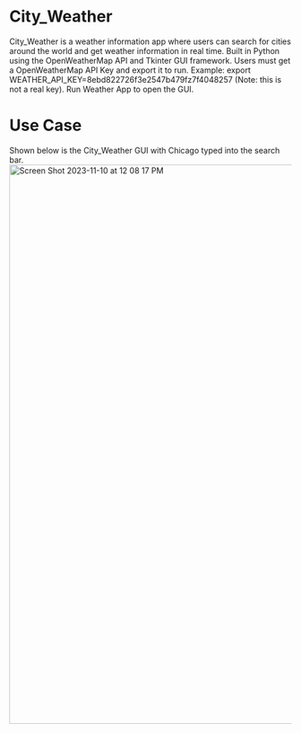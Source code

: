 # City_Weather
City_Weather is a weather information app where users can search for cities around the world and get weather information in real time. Built in Python using the OpenWeatherMap API and Tkinter GUI framework. Users must get a OpenWeatherMap API Key and export it to run. Example: export WEATHER_API_KEY=8ebd822726f3e2547b479fz7f4048257 (Note: this is not a real key). Run Weather App to open the GUI.

# Use Case
Shown below is the City_Weather GUI with Chicago typed into the search bar.
<img width="996" alt="Screen Shot 2023-11-10 at 12 08 17 PM" src="https://github.com/SamTaubman/City-Weather-App/assets/109553302/b541cf8f-b4a2-4185-abf0-b185a850a32a">

